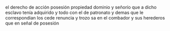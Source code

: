 el derecho de acción posesión propiedad dominio y señorío que a dicho esclavo tenía adquirido y todo con el de patronato y demas que le correspondian los cede renuncia y trozo sa en el combador y sus herederos que en señal de posesión